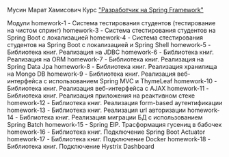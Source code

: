Мусин Марат Хамисович
Курс ["Разработчик на Spring Framework"](https://otus.ru/lessons/javaspring/?int_source=courses_catalog&int_term=programming)

Модули
homework-1 - Система тестирования студентов (тестирование на чистом спринг)
homework-3 - Система стестирования студентов на Spring Boot с локализацией
homework-4 - Система стестирования студентов на Spring Boot с локализацией и Spring Shell
homework-5 - Библиотека книг. Реализация на JDBC
homework-6 - Библиотека книг. Реализация на ORM
homework-7 - Библиотека книг. Реализация на Spring Data Jpa
homework-8 - Библиотека книг. Реализация хранилища на Mongo DB
homework-9 - Библиотека книг. Реализация веб-интерфейса с использованием Spring MVC и ThymeLeaf
homework-10 - Библиотека книг. Реализация веб-интерфейса с AJAX
homework-11 - Библиотека книг. Реализация приложения на реактивном стеке 
homework-12 - Библиотека книг. Реализация form-based аутентификации
homework-13 - Библиотека книг. Реализация url авторизации 
homework-14 - Библиотека книг. Реализация миграции БД с использованием Spring Batch
homework-15 - Spring EIP. Трасформация гусениц в бабочек
homework-16 - Библиотека книг. Подключение Spring Boot Actuator
homework-17 - Библиотека книг. Подключение Docker
homework-18 - Библиотека книг. Подключение Hystrix Dashboard


